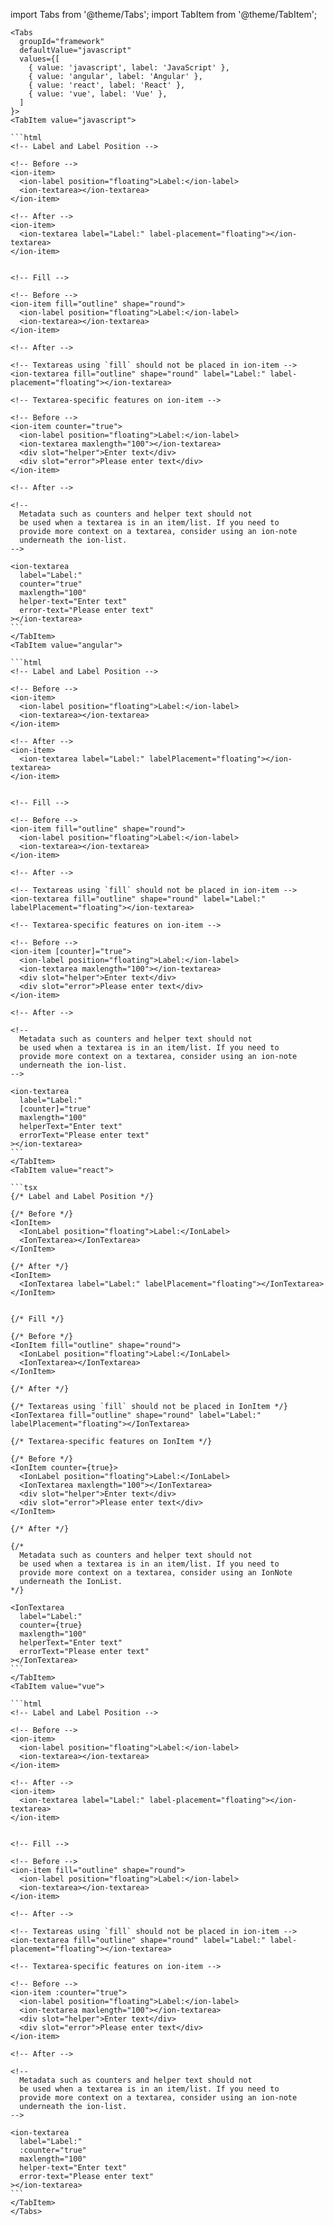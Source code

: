 import Tabs from '@theme/Tabs';
import TabItem from '@theme/TabItem';

````mdx-code-block
<Tabs
  groupId="framework"
  defaultValue="javascript"
  values={[
    { value: 'javascript', label: 'JavaScript' },
    { value: 'angular', label: 'Angular' },
    { value: 'react', label: 'React' },
    { value: 'vue', label: 'Vue' },
  ]
}>
<TabItem value="javascript">

```html
<!-- Label and Label Position -->

<!-- Before -->
<ion-item>
  <ion-label position="floating">Label:</ion-label>
  <ion-textarea></ion-textarea>
</ion-item>

<!-- After -->
<ion-item>
  <ion-textarea label="Label:" label-placement="floating"></ion-textarea>
</ion-item>


<!-- Fill -->

<!-- Before -->
<ion-item fill="outline" shape="round">
  <ion-label position="floating">Label:</ion-label>
  <ion-textarea></ion-textarea>
</ion-item>

<!-- After -->

<!-- Textareas using `fill` should not be placed in ion-item -->
<ion-textarea fill="outline" shape="round" label="Label:" label-placement="floating"></ion-textarea>

<!-- Textarea-specific features on ion-item -->

<!-- Before -->
<ion-item counter="true">
  <ion-label position="floating">Label:</ion-label>
  <ion-textarea maxlength="100"></ion-textarea>
  <div slot="helper">Enter text</div>
  <div slot="error">Please enter text</div>
</ion-item>

<!-- After -->

<!--
  Metadata such as counters and helper text should not
  be used when a textarea is in an item/list. If you need to
  provide more context on a textarea, consider using an ion-note
  underneath the ion-list.
-->

<ion-textarea
  label="Label:"
  counter="true"
  maxlength="100"
  helper-text="Enter text"
  error-text="Please enter text"
></ion-textarea>
```
</TabItem>
<TabItem value="angular">

```html
<!-- Label and Label Position -->

<!-- Before -->
<ion-item>
  <ion-label position="floating">Label:</ion-label>
  <ion-textarea></ion-textarea>
</ion-item>

<!-- After -->
<ion-item>
  <ion-textarea label="Label:" labelPlacement="floating"></ion-textarea>
</ion-item>


<!-- Fill -->

<!-- Before -->
<ion-item fill="outline" shape="round">
  <ion-label position="floating">Label:</ion-label>
  <ion-textarea></ion-textarea>
</ion-item>

<!-- After -->

<!-- Textareas using `fill` should not be placed in ion-item -->
<ion-textarea fill="outline" shape="round" label="Label:" labelPlacement="floating"></ion-textarea>

<!-- Textarea-specific features on ion-item -->

<!-- Before -->
<ion-item [counter]="true">
  <ion-label position="floating">Label:</ion-label>
  <ion-textarea maxlength="100"></ion-textarea>
  <div slot="helper">Enter text</div>
  <div slot="error">Please enter text</div>
</ion-item>

<!-- After -->

<!--
  Metadata such as counters and helper text should not
  be used when a textarea is in an item/list. If you need to
  provide more context on a textarea, consider using an ion-note
  underneath the ion-list.
-->

<ion-textarea
  label="Label:"
  [counter]="true"
  maxlength="100"
  helperText="Enter text"
  errorText="Please enter text"
></ion-textarea>
```
</TabItem>
<TabItem value="react">

```tsx
{/* Label and Label Position */}

{/* Before */}
<IonItem>
  <IonLabel position="floating">Label:</IonLabel>
  <IonTextarea></IonTextarea>
</IonItem>

{/* After */}
<IonItem>
  <IonTextarea label="Label:" labelPlacement="floating"></IonTextarea>
</IonItem>


{/* Fill */}

{/* Before */}
<IonItem fill="outline" shape="round">
  <IonLabel position="floating">Label:</IonLabel>
  <IonTextarea></IonTextarea>
</IonItem>

{/* After */}

{/* Textareas using `fill` should not be placed in IonItem */}
<IonTextarea fill="outline" shape="round" label="Label:" labelPlacement="floating"></IonTextarea>

{/* Textarea-specific features on IonItem */}

{/* Before */}
<IonItem counter={true}>
  <IonLabel position="floating">Label:</IonLabel>
  <IonTextarea maxlength="100"></IonTextarea>
  <div slot="helper">Enter text</div>
  <div slot="error">Please enter text</div>
</IonItem>

{/* After */}

{/*
  Metadata such as counters and helper text should not
  be used when a textarea is in an item/list. If you need to
  provide more context on a textarea, consider using an IonNote
  underneath the IonList.
*/}

<IonTextarea
  label="Label:"
  counter={true}
  maxlength="100"
  helperText="Enter text"
  errorText="Please enter text"
></IonTextarea>
```
</TabItem>
<TabItem value="vue">

```html
<!-- Label and Label Position -->

<!-- Before -->
<ion-item>
  <ion-label position="floating">Label:</ion-label>
  <ion-textarea></ion-textarea>
</ion-item>

<!-- After -->
<ion-item>
  <ion-textarea label="Label:" label-placement="floating"></ion-textarea>
</ion-item>


<!-- Fill -->

<!-- Before -->
<ion-item fill="outline" shape="round">
  <ion-label position="floating">Label:</ion-label>
  <ion-textarea></ion-textarea>
</ion-item>

<!-- After -->

<!-- Textareas using `fill` should not be placed in ion-item -->
<ion-textarea fill="outline" shape="round" label="Label:" label-placement="floating"></ion-textarea>

<!-- Textarea-specific features on ion-item -->

<!-- Before -->
<ion-item :counter="true">
  <ion-label position="floating">Label:</ion-label>
  <ion-textarea maxlength="100"></ion-textarea>
  <div slot="helper">Enter text</div>
  <div slot="error">Please enter text</div>
</ion-item>

<!-- After -->

<!--
  Metadata such as counters and helper text should not
  be used when a textarea is in an item/list. If you need to
  provide more context on a textarea, consider using an ion-note
  underneath the ion-list.
-->

<ion-textarea
  label="Label:"
  :counter="true"
  maxlength="100"
  helper-text="Enter text"
  error-text="Please enter text"
></ion-textarea>
```
</TabItem>
</Tabs>
````
